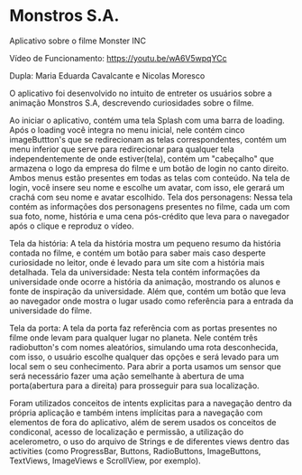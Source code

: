 # Monstros S.A.
 Aplicativo sobre o filme Monster INC
 
 Vídeo de Funcionamento: https://youtu.be/wA6V5wpqYCc
 
 Dupla: Maria Eduarda Cavalcante e Nicolas Moresco

 O aplicativo foi desenvolvido no intuito de entreter os usuários sobre a animação Monstros S.A, descrevendo curiosidades sobre o filme.

 Ao iniciar o aplicativo, contém uma tela Splash com uma barra de loading. Após o loading você integra no menu inicial, nele contém cinco imageButtton's que se redirecionam as telas correspondentes, contém um menu inferior que serve para redirecionar para qualquer tela independentemente de onde estiver(tela), contém um "cabeçalho" que armazena o logo da empresa do filme e um botão de login no canto direito. Ambos menus estão presentes em todas as telas com conteúdo.
 Na tela de login, você insere seu nome e escolhe um avatar, com isso, ele gerará um crachá com seu nome e avatar escolhido.
 Tela dos personagens: Nessa tela contém as informações dos personagens presentes no filme, cada um com sua foto, nome, história e uma cena pós-crédito que leva para o navegador após o clique e reproduz o vídeo.
 
 Tela da história: A tela da história mostra um pequeno resumo da história contada no filme, e contém um botão para saber mais caso desperte curiosidade no leitor, onde é levado para um site com a história mais detalhada.
 Tela da universidade: Nesta tela contém informações da universidade onde ocorre a história da animação, mostrando os alunos e fonte de inspiração da universidade. Além que, contém um botão que leva ao navegador onde mostra o lugar usado como referência para a entrada da universidade do filme.
 
 Tela da porta: A tela da porta faz referência com as portas presentes no filme onde levam para qualquer lugar no planeta. Nele contém três radiobutton's com nomes aleatórios, simulando uma rota desconhecida, com isso, o usuário escolhe qualquer das opções e será levado para um local sem o seu conhecimento. Para abrir a porta usamos um sensor que será necessário fazer uma ação semelhante à abertura de uma porta(abertura para a direita) para prosseguir para sua localização.
 
 Foram utilizados conceitos de intents explicitas para a navegação dentro da própria aplicação e também intens implícitas para a navegação com elementos de fora do aplicativo, além de serem usados os conceitos de condiconal, acesso de localização e permissão, a utilização do acelerometro, o uso do arquivo de Strings e de diferentes views dentro das activities (como ProgressBar, Buttons, RadioButtons, ImageButtons, TextViews, ImageViews e ScrollView, por exemplo).
 
